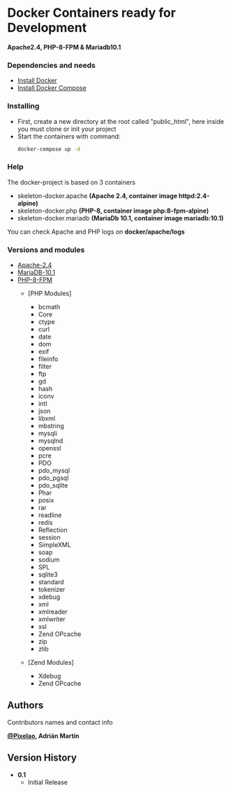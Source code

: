 # Docker Containers ready for Development 

__Apache2.4, PHP-8-FPM & Mariadb10.1__

### Dependencies and needs

- [Install Docker](https://docs.docker.com/install/)
- [Install Docker Compose](https://docs.docker.com/compose/install/)

### Installing

* First, create a new directory at the root called "public_html", here inside you must clone or init your project
* Start the containers with command:
    ```bash
    docker-compose up -d
    ```

### Help

The docker-project is based on 3 containers

* skeleton-docker.apache __(Apache 2.4, container image httpd:2.4-alpine)__
* skeleton-docker.php __(PHP-8, container image php:8-fpm-alpine)__
* skeleton-docker.mariadb __(MariaDb 10.1, container image mariadb:10.1)__

You can check Apache and PHP logs on __docker/apache/logs__

### Versions and modules

- [Apache-2.4](https://httpd.apache.org/docs/2.4/en/)
- [MariaDB-10.1](https://downloads.mariadb.org/mariadb/10.1.41/)
- [PHP-8-FPM](https://www.php.net/ChangeLog-8.php)
  - [PHP Modules]
    - bcmath
    - Core
    - ctype
    - curl
    - date
    - dom
    - exif
    - fileinfo
    - filter
    - ftp
    - gd
    - hash
    - iconv
    - intl
    - json
    - libxml
    - mbstring
    - mysqli
    - mysqlnd
    - openssl
    - pcre
    - PDO
    - pdo_mysql
    - pdo_pgsql
    - pdo_sqlite
    - Phar
    - posix
    - rar
    - readline
    - redis
    - Reflection
    - session
    - SimpleXML
    - soap
    - sodium
    - SPL
    - sqlite3
    - standard
    - tokenizer
    - xdebug
    - xml
    - xmlreader
    - xmlwriter
    - xsl
    - Zend OPcache
    - zip
    - zlib

  - [Zend Modules]
    - Xdebug
    - Zend OPcache

## Authors

Contributors names and contact info

__[@Pixelao](https://github.com/pixelao), Adrián Martín__

## Version History

* __0.1__
    * Initial Release

